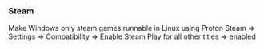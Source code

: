 ### Steam
Make Windows only steam games runnable in Linux using Proton
Steam => Settings => Compatibility => Enable Steam Play for all other titles => enabled